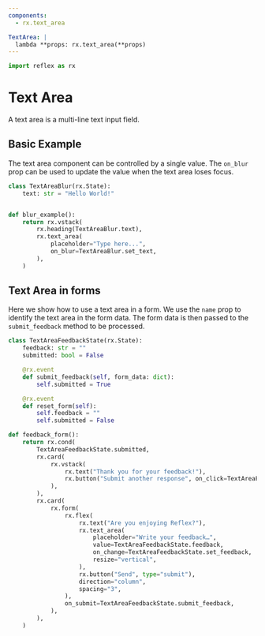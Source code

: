 ```yaml
---
components:
  - rx.text_area

TextArea: |
  lambda **props: rx.text_area(**props)
---
```


```python exec
import reflex as rx
```

# Text Area

A text area is a multi-line text input field.

## Basic Example

The text area component can be controlled by a single value. The `on_blur` prop can be used to update the value when the text area loses focus.

```python demo exec
class TextAreaBlur(rx.State):
    text: str = "Hello World!"


def blur_example():
    return rx.vstack(
        rx.heading(TextAreaBlur.text),
        rx.text_area(
            placeholder="Type here...",
            on_blur=TextAreaBlur.set_text,
        ),
    )
```

## Text Area in forms

Here we show how to use a text area in a form. We use the `name` prop to identify the text area in the form data. The form data is then passed to the `submit_feedback` method to be processed.

```python demo exec
class TextAreaFeedbackState(rx.State):
    feedback: str = ""
    submitted: bool = False

    @rx.event
    def submit_feedback(self, form_data: dict):
        self.submitted = True

    @rx.event
    def reset_form(self):
        self.feedback = ""
        self.submitted = False

def feedback_form():
    return rx.cond(
        TextAreaFeedbackState.submitted,
        rx.card(
            rx.vstack(
                rx.text("Thank you for your feedback!"),
                rx.button("Submit another response", on_click=TextAreaFeedbackState.reset_form),
            ),
        ),
        rx.card(
            rx.form(
                rx.flex(
                    rx.text("Are you enjoying Reflex?"),
                    rx.text_area(
                        placeholder="Write your feedback…",
                        value=TextAreaFeedbackState.feedback,
                        on_change=TextAreaFeedbackState.set_feedback,
                        resize="vertical",
                    ),
                    rx.button("Send", type="submit"),
                    direction="column",
                    spacing="3",
                ),
                on_submit=TextAreaFeedbackState.submit_feedback,
            ),
        ),
    )
```
